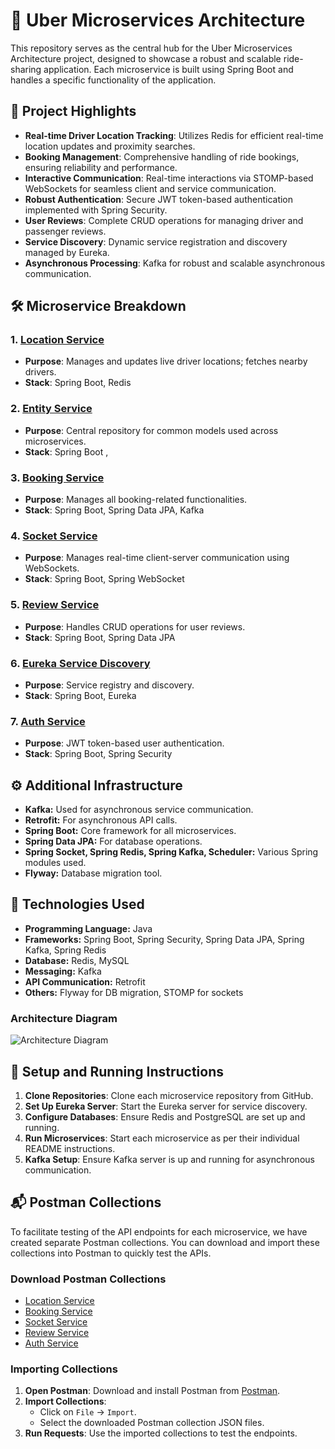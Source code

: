 # 🚗 Uber Microservices Architecture

This repository serves as the central hub for the Uber Microservices Architecture project, designed to showcase a robust and scalable ride-sharing application. Each microservice is built using Spring Boot and handles a specific functionality of the application.

## 🌟 Project Highlights

- **Real-time Driver Location Tracking**: Utilizes Redis for efficient real-time location updates and proximity searches.
- **Booking Management**: Comprehensive handling of ride bookings, ensuring reliability and performance.
- **Interactive Communication**: Real-time interactions via STOMP-based WebSockets for seamless client and service communication.
- **Robust Authentication**: Secure JWT token-based authentication implemented with Spring Security.
- **User Reviews**: Complete CRUD operations for managing driver and passenger reviews.
- **Service Discovery**: Dynamic service registration and discovery managed by Eureka.
- **Asynchronous Processing**: Kafka for robust and scalable asynchronous communication.
  

## 🛠️ Microservice Breakdown

### 1. [Location Service](https://github.com/prachi310/UberProject-LocationService.git)
  - **Purpose**: Manages and updates live driver locations; fetches nearby drivers.
  - **Stack**: Spring Boot, Redis

### 2. [Entity Service](https://github.com/prachi310/UberProject-EntityService.git)
- **Purpose**: Central repository for common models used across microservices.
- **Stack**: Spring Boot , 

### 3. [Booking Service](https://github.com/prachi310/UberProject-BookingService.git)
- **Purpose**: Manages all booking-related functionalities.
- **Stack**: Spring Boot, Spring Data JPA, Kafka

### 4. [Socket Service](https://github.com/prachi310/SocketServer-SpringBoot.git)
- **Purpose**: Manages real-time client-server communication using WebSockets.
- **Stack**: Spring Boot, Spring WebSocket
  
### 5. [Review Service](https://github.com/prachi310/UberProject-ReviewService.git)
- **Purpose**: Handles CRUD operations for user reviews.
- **Stack**: Spring Boot, Spring Data JPA

### 6. [Eureka Service Discovery](https://github.com/prachi310/UberProject-Eureka-Service-Discovery.git)
- **Purpose**: Service registry and discovery.
- **Stack**: Spring Boot, Eureka

### 7. [Auth Service](https://github.com/prachi310/UberProject-AuthService.git)
- **Purpose**: JWT token-based user authentication.
- **Stack**: Spring Boot, Spring Security


## ⚙️ Additional Infrastructure

- **Kafka:** Used for asynchronous service communication.
- **Retrofit:** For asynchronous API calls.
- **Spring Boot:** Core framework for all microservices.
- **Spring Data JPA:** For database operations.
- **Spring Socket, Spring Redis, Spring Kafka, Scheduler:** Various Spring modules used.
- **Flyway:** Database migration tool.

## 🚀 Technologies Used

- **Programming Language:** Java
- **Frameworks:** Spring Boot, Spring Security, Spring Data JPA, Spring Kafka, Spring Redis
- **Database:** Redis, MySQL
- **Messaging:** Kafka
- **API Communication:** Retrofit
- **Others:** Flyway for DB migration, STOMP for sockets

### Architecture Diagram
![Architecture Diagram](https://github.com/prachi310/uber-microservices-project/blob/main/uber%20project%20Architecture%20Diagram.drawio.png)

## 🔧 Setup and Running Instructions

1. **Clone Repositories**: Clone each microservice repository from GitHub.
2. **Set Up Eureka Server**: Start the Eureka server for service discovery.
3. **Configure Databases**: Ensure Redis and PostgreSQL are set up and running.
4. **Run Microservices**: Start each microservice as per their individual README instructions.
5. **Kafka Setup**: Ensure Kafka server is up and running for asynchronous communication.

## 📬 Postman Collections

To facilitate testing of the API endpoints for each microservice, we have created separate Postman collections. You can download and import these collections into Postman to quickly test the APIs.

### Download Postman Collections

- [Location Service](https://github.com/prachi310/uber-microservices-project/blob/main/UberLocationService.postman_collection.json)
- [Booking Service](https://github.com/prachi310/uber-microservices-project/blob/main/UberBookingService.postman_collection.json)
- [Socket Service](https://github.com/prachi310/uber-microservices-project/blob/main/UberSocketServer.postman_collection.json)
- [Review Service](https://github.com/prachi310/uber-microservices-project/blob/main/UberReviewService.postman_collection.json)
- [Auth Service](https://github.com/prachi310/uber-microservices-project/blob/main/UberAuthService.postman_collection.json)

### Importing Collections

1. **Open Postman**: Download and install Postman from [Postman](https://www.postman.com/downloads/).
2. **Import Collections**:
   - Click on `File` -> `Import`.
   - Select the downloaded Postman collection JSON files.
3. **Run Requests**: Use the imported collections to test the endpoints.




